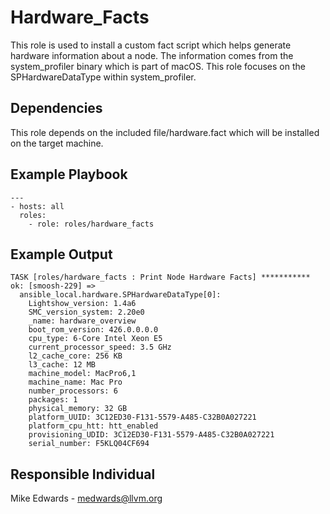 Hardware_Facts
=========

This role is used to install a custom fact script which helps generate
hardware information about a node.  The information comes from the
system_profiler binary which is part of macOS.  This role focuses on
the SPHardwareDataType within system_profiler.

Dependencies
------------

This role depends on the included file/hardware.fact which will be installed on the target machine.

Example Playbook
----------------

    ---
    - hosts: all
      roles:
        - role: roles/hardware_facts

Example Output
--------------

    TASK [roles/hardware_facts : Print Node Hardware Facts] ***********
    ok: [smoosh-229] =>
      ansible_local.hardware.SPHardwareDataType[0]:
        Lightshow_version: 1.4a6
        SMC_version_system: 2.20e0
        _name: hardware_overview
        boot_rom_version: 426.0.0.0.0
        cpu_type: 6-Core Intel Xeon E5
        current_processor_speed: 3.5 GHz
        l2_cache_core: 256 KB
        l3_cache: 12 MB
        machine_model: MacPro6,1
        machine_name: Mac Pro
        number_processors: 6
        packages: 1
        physical_memory: 32 GB
        platform_UUID: 3C12ED30-F131-5579-A485-C32B0A027221
        platform_cpu_htt: htt_enabled
        provisioning_UDID: 3C12ED30-F131-5579-A485-C32B0A027221
        serial_number: F5KLQ04CF694

Responsible Individual
------------------

Mike Edwards - medwards@llvm.org
